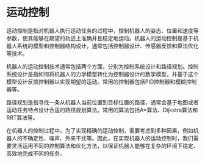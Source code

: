 # 运动控制

运动控制是指对机器人执行运动任务的过程中，控制机器人的姿态、位置和速度等参数，使其能够在期望的轨迹上准确并且稳定地运动。机器人的运动控制是基于机器人系统的模型和控制器结构设计，通常包括控制器设计、传感器反馈和算法优化等技术。

机器人的运动控制技术通常包括两个方面，分别为控制系统设计和路径规划。控制系统设计是指如何将机器人的力学模型转化为控制器设计的数学模型，并基于这个模型设计反馈控制器以实现期望的运动。常用的控制器包括PID控制器和模糊控制器等。

路径规划是指寻找一条从机器人当前位置到目标位置的路径，通常会基于地图或者运动任务特点设计合适的路径规划算法。常用的算法包括A*算法、Dijkstra算法和RRT算法等。

在机器人的控制过程中，为了实现精确的运动控制，需要考虑到多种因素，例如机器人的不确定性、噪声、外来干扰等。因此，在实现机器人的运动控制时，我们需要灵活运用不同的控制算法和优化方法，以保证机器人能够在复杂的环境下稳定、高效地完成不同的任务。